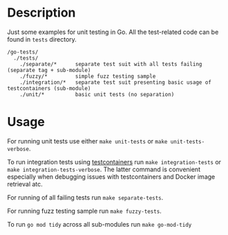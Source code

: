 # Description

Just some examples for unit testing in Go. All the test-related code can be found in `tests` directory.

```
/go-tests/
  ./tests/
    ./separate/*      separate test suit with all tests failing (separate tag + sub-module)
    ./fuzzy/*         simple fuzz testing sample
    ./integration/*   separate test suit presenting basic usage of testcontainers (sub-module)
    ./unit/*          basic unit tests (no separation)
```


# Usage

For running unit tests use either `make unit-tests` or `make unit-tests-verbose`.

To run integration tests using [testcontainers](https://testcontainers.com/) run `make integration-tests`
or `make integration-tests-verbose`. The latter command is convenient especially when debugging issues with
testcontainers and Docker image retrieval atc.

For running of all failing tests run `make separate-tests`.

For running fuzz testing sample run `make fuzzy-tests`.

To run `go mod tidy` across all sub-modules run `make go-mod-tidy`
